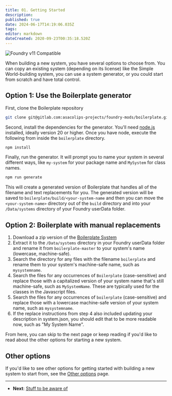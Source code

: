 ```yaml
---
title: 01. Getting Started
description: 
published: true
date: 2024-06-17T14:19:06.035Z
tags: 
editor: markdown
dateCreated: 2020-09-23T00:35:18.520Z
---
```


![Foundry v11 Compatible](https://img.shields.io/badge/Foundry-v11%20Compatible-blue)

When building a new system, you have several options to choose from. You can copy an existing system (depending on its license) like the Simple World-building system, you can use a system generator, or you could start from scratch and have total control.

## Option 1: Use the Boilerplate generator

First, clone the Boilerplate repository

```bash
git clone git@gitlab.com:asacolips-projects/foundry-mods/boilerplate.git
```

Second, install the dependencies for the generator. You'll need [node.js](https://nodejs.org/en) installed, ideally version 20 or higher. Once you have node, execute the following from inside the `boilerplate` directory.

```bash
npm install
```

Finally, run the generator. It will prompt you to name your system in several different ways, like `my-system` for your package name and `MySystem` for class names.

```bash
npm run generate
```

This will create a generated version of Boilerplate that handles all of the filename and text replacements for you. The generated version will be saved to `boilerplate/build/<your-system-name` and then you can move the `<your-system-name>` directory out of the `build` directory and into your `/Data/systems` directory of your Foundry userData folder.

## Option 2: Boilerplate with manual replacements


1. Download a zip version of the [Boilerplate System](https://github.com/asacolips-projects/boilerplate/archive/refs/heads/main.zip)
2. Extract it to the `/Data/systems` directory in your Foundry userData folder and rename it from `boilerplate-master` to your system's name (lowercase, machine-safe).
3. Search the directory for any files with the filename `boilerplate` and rename them to your system's machine-safe name, such as `mysystemname`.
4. Search the files for any occurrences of `Boilerplate` (case-sensitive) and replace those with a capitalized version of your system name that's still machine-safe, such as `MySystemName`. These are typically used for the classes in the Javascript files.
5. Search the files for any occurrences of `boilerplate` (case-sensitive) and replace those with a lowercase machine-safe version of your system name, such as `mysystemname`.
6. If the replace instructions from step 4 also included updating your description in system.json, you should edit that to be more readable now, such as "My System Name".


From here, you can skip to the next page or keep reading if you'd like to read about the other options for starting a new system.

## Other options

If you'd like to see other options for getting started with building a new system to start from, see the [Other options](https://foundryvtt.wiki/en/development/guides/SD-tutorial/SD012-Other-options) page.

---

* **Next**: [Stuff to be aware of](https://foundryvtt.wiki/en/development/guides/SD-tutorial/SD02-Stuff-to-be-aware-of)